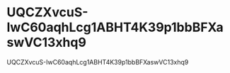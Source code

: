 # UQCZXvcuS-IwC60aqhLcg1ABHT4K39p1bbBFXaswVC13xhq9
UQCZXvcuS-IwC60aqhLcg1ABHT4K39p1bbBFXaswVC13xhq9
